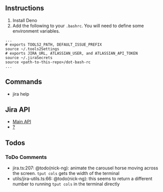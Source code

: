 ## Instructions

1. Install Deno
2. Add the following to your `.bashrc`. You will need to define some environment variables.

```
...
# exports TOOLS2_PATH, DEFAULT_ISSUE_PREFIX
source ~/.tools2Settings
# exports JIRA_URL, ATLASSIAN_USER, and ATLASSIAN_API_TOKEN
source ~/.jiraSecrets
source <path-to-this-repo>/dot-bash-rc
...
```

## Commands

- jira help

## Jira API

- [Main API](https://docs.atlassian.com/software/jira/docs/api/REST/9.9.0/)
- [?](https://developer.atlassian.com/cloud/jira/platform/apis/document/nodes/media/)

## Todos

### ToDo Comments

- jira.ts:207: @todo(nick-ng): animate the carousel horse moving across the screen. `tput cols` gets the width of the terminal
- utils/jira-utils.ts:66: @todo(nick-ng): this seems to return a different number to running `tput cols` in the terminal directly
